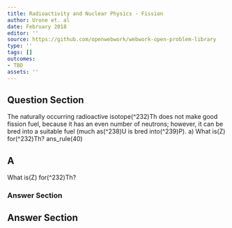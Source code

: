 ```yaml
---
title: Radioactivity and Nuclear Physics - Fission
author: Urone et. al
date: February 2018
editor: ''
source: https://github.com/openwebwork/webwork-open-problem-library
type: ''
tags: []
outcomes:
- TBD
assets: ''
---
```


## Question Section 

The naturally occurring radioactive isotope(^232)Th does not make good fission fuel,
because it has an even number of neutrons; however, it can be bred into a suitable
fuel (much as(^238)U is bred into(^239)P). 
a) What is(Z) for(^232)Th?
ans_rule(40)

## A
What is(Z) for(^232)Th?
### Answer Section


## Answer Section

